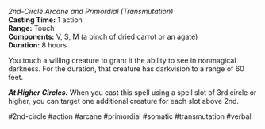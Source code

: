 *2nd-Circle Arcane and Primordial (Transmutation)*    
**Casting Time:** 1 action    
**Range:** Touch  
**Components:** V, S, M (a pinch of dried carrot or an agate)  
**Duration:** 8 hours

You touch a willing creature to grant it the ability to see in nonmagical darkness. For the duration, that creature has darkvision to a range of 60 feet.

***At Higher Circles.*** When you cast this spell using a spell slot of 3rd circle or higher, you can target one additional creature for each slot above 2nd.

#2nd-circle #action #arcane #primordial #somatic #transmutation #verbal

